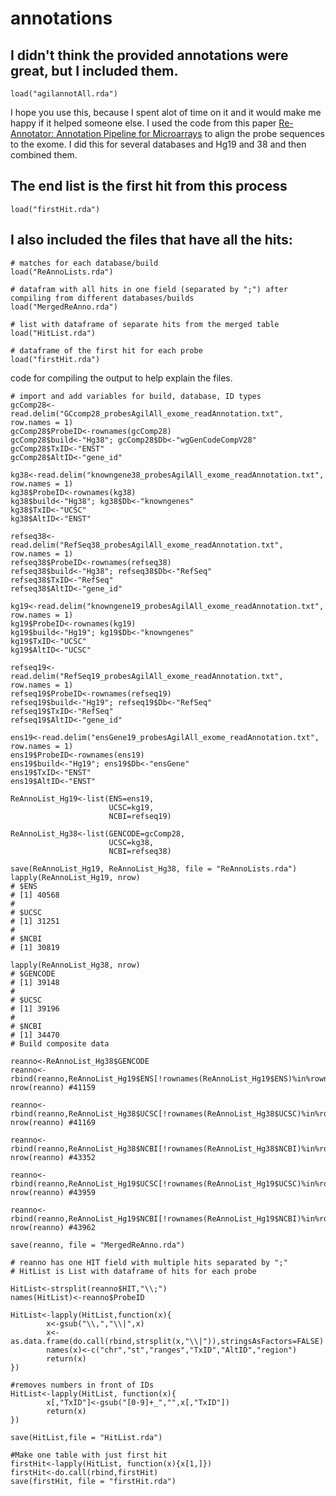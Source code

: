 # annotations

## I didn't think the provided annotations were great, but I included them. 
```{r eval=FALSE}
load("agilannotAll.rda")
```


I hope you use this, because I spent alot of time on it and it would make me happy if it helped someone else.
I used the code from this paper [Re-Annotator: Annotation Pipeline for Microarrays](https://www.biorxiv.org/content/early/2015/05/21/019596) to align the probe sequences to the exome. I did this for several databases and Hg19 and 38 and then combined them. 

## The end list is the first hit from this process
```{r, eval=FALSE}
load("firstHit.rda")
```

## I also included the files that have all the hits:
```{r, eval=FALSE}
# matches for each database/build
load("ReAnnoLists.rda")

# datafram with all hits in one field (separated by ";") after compiling from different databases/builds
load("MergedReAnno.rda")

# list with dataframe of separate hits from the merged table
load("HitList.rda")

# dataframe of the first hit for each probe
load("firstHit.rda")
```

code for compiling the output to help explain the files.
```{r eval=FALSE}
# import and add variables for build, database, ID types
gcComp28<-read.delim("GCcomp28_probesAgilAll_exome_readAnnotation.txt", row.names = 1)
gcComp28$ProbeID<-rownames(gcComp28)
gcComp28$build<-"Hg38"; gcComp28$Db<-"wgGenCodeCompV28"
gcComp28$TxID<-"ENST"
gcComp28$AltID<-"gene_id"

kg38<-read.delim("knowngene38_probesAgilAll_exome_readAnnotation.txt", row.names = 1)
kg38$ProbeID<-rownames(kg38)
kg38$build<-"Hg38"; kg38$Db<-"knowngenes"
kg38$TxID<-"UCSC"
kg38$AltID<-"ENST"

refseq38<-read.delim("RefSeq38_probesAgilAll_exome_readAnnotation.txt", row.names = 1)
refseq38$ProbeID<-rownames(refseq38)
refseq38$build<-"Hg38"; refseq38$Db<-"RefSeq"
refseq38$TxID<-"RefSeq"
refseq38$AltID<-"gene_id"

kg19<-read.delim("knowngene19_probesAgilAll_exome_readAnnotation.txt", row.names = 1)
kg19$ProbeID<-rownames(kg19)
kg19$build<-"Hg19"; kg19$Db<-"knowngenes"
kg19$TxID<-"UCSC"
kg19$AltID<-"UCSC"

refseq19<-read.delim("RefSeq19_probesAgilAll_exome_readAnnotation.txt", row.names = 1)
refseq19$ProbeID<-rownames(refseq19)
refseq19$build<-"Hg19"; refseq19$Db<-"RefSeq"
refseq19$TxID<-"RefSeq"
refseq19$AltID<-"gene_id"

ens19<-read.delim("ensGene19_probesAgilAll_exome_readAnnotation.txt", row.names = 1)
ens19$ProbeID<-rownames(ens19)
ens19$build<-"Hg19"; ens19$Db<-"ensGene"
ens19$TxID<-"ENST"
ens19$AltID<-"ENST"

ReAnnoList_Hg19<-list(ENS=ens19,
                      UCSC=kg19,
                      NCBI=refseq19)

ReAnnoList_Hg38<-list(GENCODE=gcComp28,
                      UCSC=kg38,
                      NCBI=refseq38)

save(ReAnnoList_Hg19, ReAnnoList_Hg38, file = "ReAnnoLists.rda")
lapply(ReAnnoList_Hg19, nrow)
# $ENS
# [1] 40568
# 
# $UCSC
# [1] 31251
# 
# $NCBI
# [1] 30819

lapply(ReAnnoList_Hg38, nrow)
# $GENCODE
# [1] 39148
# 
# $UCSC
# [1] 39196
# 
# $NCBI
# [1] 34470
# Build composite data 

reanno<-ReAnnoList_Hg38$GENCODE 
reanno<-rbind(reanno,ReAnnoList_Hg19$ENS[!rownames(ReAnnoList_Hg19$ENS)%in%rownames(reanno),])
nrow(reanno) #41159

reanno<-rbind(reanno,ReAnnoList_Hg38$UCSC[!rownames(ReAnnoList_Hg38$UCSC)%in%rownames(reanno),])
nrow(reanno) #41169

reanno<-rbind(reanno,ReAnnoList_Hg38$NCBI[!rownames(ReAnnoList_Hg38$NCBI)%in%rownames(reanno),])
nrow(reanno) #43352

reanno<-rbind(reanno,ReAnnoList_Hg19$UCSC[!rownames(ReAnnoList_Hg19$UCSC)%in%rownames(reanno),])
nrow(reanno) #43959

reanno<-rbind(reanno,ReAnnoList_Hg19$NCBI[!rownames(ReAnnoList_Hg19$NCBI)%in%rownames(reanno),])
nrow(reanno) #43962

save(reanno, file = "MergedReAnno.rda")

# reanno has one HIT field with multiple hits separated by ";" 
# HitList is List with dataframe of hits for each probe

HitList<-strsplit(reanno$HIT,"\\;")
names(HitList)<-reanno$ProbeID

HitList<-lapply(HitList,function(x){
        x<-gsub("\\,","\\|",x)
        x<-as.data.frame(do.call(rbind,strsplit(x,"\\|")),stringsAsFactors=FALSE)
        names(x)<-c("chr","st","ranges","TxID","AltID","region")
        return(x)
})

#removes numbers in front of IDs
HitList<-lapply(HitList, function(x){
        x[,"TxID"]<-gsub("[0-9]+_","",x[,"TxID"])
        return(x)
})

save(HitList,file = "HitList.rda")

#Make one table with just first hit
firstHit<-lapply(HitList, function(x){x[1,]})
firstHit<-do.call(rbind,firstHit)
save(firstHit, file = "firstHit.rda")
```
